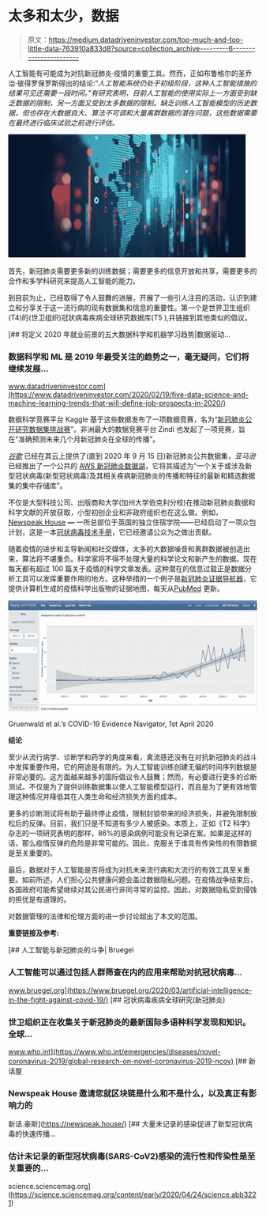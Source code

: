 # 太多和太少，数据

> 原文：<https://medium.datadriveninvestor.com/too-much-and-too-little-data-763910a833d8?source=collection_archive---------6----------------------->

人工智能有可能成为对抗新冠肺炎·疫情的重要工具。然而，正如布鲁格尔的圣乔治·彼得罗保罗斯得出的结论:“*人工智能系统仍处于初级阶段，这种人工智能措施的结果可见还需要一段时间。”有研究表明，目前人工智能的使用实际上一方面受到缺乏数据的限制，另一方面又受到太多数据的限制。缺乏训练人工智能模型的历史数据，但也存在大数据自大、算法不可调和大量离群数据的潜在问题，这些数据需要在最终进行临床试验之前进行评估。*

![](img/9385774f6f28a9e4bbd0453d4eed91cb.png)

首先，新冠肺炎需要更多新的训练数据；需要更多的信息开放和共享，需要更多的合作和多学科研究来提高人工智能的能力。

到目前为止，已经取得了令人鼓舞的进展，开展了一些引人注目的活动，认识到建立和分享关于这一流行病的现有数据集和信息的重要性。第一个是世界卫生组织(T4)的(世卫组织)冠状病毒疾病全球研究数据库(T5 ),并链接到其他类似的倡议。

[](https://www.datadriveninvestor.com/2020/02/19/five-data-science-and-machine-learning-trends-that-will-define-job-prospects-in-2020/) [## 将定义 2020 年就业前景的五大数据科学和机器学习趋势|数据驱动…

### 数据科学和 ML 是 2019 年最受关注的趋势之一，毫无疑问，它们将继续发展…

www.datadriveninvestor.com](https://www.datadriveninvestor.com/2020/02/19/five-data-science-and-machine-learning-trends-that-will-define-job-prospects-in-2020/) 

数据科学竞赛平台 Kaggle 基于这些数据发布了一项数据竞赛，名为“[新冠肺炎公开研究数据集挑战赛](https://www.kaggle.com/allen-institute-for-ai/CORD-19-research-challenge)”。非洲最大的数据竞赛平台 Zindi 也发起了一项竞赛，旨在“准确预测未来几个月新冠肺炎在全球的传播”。

[*谷歌*](https://console.cloud.google.com/marketplace/details/bigquery-public-datasets/covid19-dataset-list?pli=1) 已经在其云上提供了(直到 2020 年 9 月 15 日)新冠肺炎公共数据集，*亚马逊*已经推出了一个公共的 [AWS 新冠肺炎数据湖](https://go.aws/covid-19-data-lake)，它将其描述为“一个关于或涉及新型冠状病毒(新型冠状病毒)及其相关疾病新冠肺炎的传播和特征的最新和精选数据集的集中存储库”。

不仅是大型科技公司、出版商和大学(加州大学伯克利分校)在推动新冠肺炎数据和科学文献的开放获取，小型初创企业和非政府组织也在这么做。例如， [Newspeak House](https://newspeak.house/) **—** 一所总部位于英国的独立住宿学院——已经启动了一项众包计划，这是一本[冠状病毒技术手册](https://coronavirustechhandbook.com/home)，它已经邀请公众为之做出贡献。

随着疫情的进步和主导新闻和社交媒体，太多的大数据噪音和离群数据被创造出来，算法将不堪重负。科学家将不得不处理大量的科学论文和新产生的数据。现在每天都有超过 100 篇关于疫情的科学文章发表。这种潜在的信息过载正是数据分析工具可以发挥重要作用的地方。这种举措的一个例子是[新冠肺炎证据导航器](https://gruenwald.shinyapps.io/covid19-evi/)，它提供计算机生成的疫情科学出版物的证据地图，每天从[PubMed](https://www.ncbi.nlm.nih.gov/pubmed/) 更新。

![](img/c8835d656d0582bf27b6e2e6b96d3446.png)

Gruenwald et al.’s COVID-19 Evidence Navigator, 1st April 2020

**结论**

至少从流行病学、诊断学和药学的角度来看，禽流感还没有在对抗新冠肺炎的战斗中发挥重要作用。它的用途是有限的。为人工智能训练创建无偏的时间序列数据是非常必要的。这方面越来越多的国际倡议令人鼓舞；然而，有必要进行更多的诊断测试。不仅是为了提供训练数据集以使人工智能模型运行，而且是为了更有效地管理这种情况并降低其在人类生命和经济损失方面的成本。

更多的诊断测试将有助于最终停止疫情，限制封锁带来的经济损失，并避免限制放松后的反弹。目前，我们只是不知道有多少人被感染。本质上，正如《T2 科学》杂志的一项研究表明的那样，86%的感染病例可能没有记录在案。如果是这样的话，那么疫情反弹的危险是非常可能的。因此，克服关于谁具有传染性的有限数据是至关重要的。

最后，数据对于人工智能是否将成为对抗未来流行病和大流行的有效工具至关重要。如前所述，人们担心公共健康问题会盖过数据隐私问题。在疫情战争结束后，各国政府可能希望继续对其公民进行非同寻常的监控。因此，对数据隐私受到侵蚀的担忧是有道理的。

对数据管理的法律和伦理方面的进一步讨论超出了本文的范围。

**重要链接及参考:**

[](https://www.bruegel.org/2020/03/artificial-intelligence-in-the-fight-against-covid-19/) [## 人工智能与新冠肺炎的斗争| Bruegel

### 人工智能可以通过包括人群筛查在内的应用来帮助对抗冠状病毒…

www.bruegel.org](https://www.bruegel.org/2020/03/artificial-intelligence-in-the-fight-against-covid-19/) [](https://www.who.int/emergencies/diseases/novel-coronavirus-2019/global-research-on-novel-coronavirus-2019-ncov) [## 冠状病毒疾病全球研究(新冠肺炎)

### 世卫组织正在收集关于新冠肺炎的最新国际多语种科学发现和知识。全球…

www.who.int](https://www.who.int/emergencies/diseases/novel-coronavirus-2019/global-research-on-novel-coronavirus-2019-ncov) [](https://newspeak.house/) [## 新话屋

### Newspeak House 邀请您就区块链是什么和不是什么，以及真正有影响力的

新话.豪斯](https://newspeak.house/) [](https://science.sciencemag.org/content/early/2020/04/24/science.abb3221) [## 大量未记录的感染促进了新型冠状病毒的快速传播…

### 估计未记录的新型冠状病毒(SARS-CoV2)感染的流行性和传染性是至关重要的…

science.sciencemag.org](https://science.sciencemag.org/content/early/2020/04/24/science.abb3221)